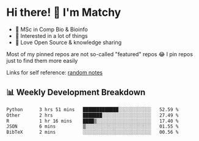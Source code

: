 # Hi there! 👋 I'm Matchy

- 🧬 MSc in Comp Bio & Bioinfo
- 🎈 Interested in a lot of things
- 💜 Love Open Source & knowledge sharing

Most of my pinned repos are not so-called "featured" repos 😂 I pin repos just to find them more easily

Links for self reference: [random notes](https://matchy233.github.io/random-notes)

## 📊 Weekly Development Breakdown

<!--START_SECTION:waka-->

```txt
Python      3 hrs 51 mins   █████████████░░░░░░░░░░░░   52.59 %
Other       2 hrs           ███████░░░░░░░░░░░░░░░░░░   27.49 %
R           1 hr 16 mins    ████▒░░░░░░░░░░░░░░░░░░░░   17.40 %
JSON        6 mins          ▒░░░░░░░░░░░░░░░░░░░░░░░░   01.55 %
BibTeX      2 mins          ░░░░░░░░░░░░░░░░░░░░░░░░░   00.56 %
```

<!--END_SECTION:waka-->
